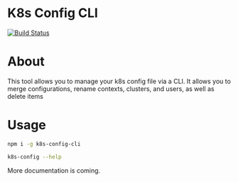 # K8s Config CLI

[![Build Status](https://travis-ci.com/kbirger/k8s-config.svg?branch=master)](https://travis-ci.com/kbirger/k8s-config)

# About
This tool allows you to manage your k8s config file via a CLI. It allows you to merge configurations, rename contexts, clusters, and users, as well as delete items

# Usage
```bash
npm i -g k8s-config-cli

k8s-config --help
```

More documentation is coming.